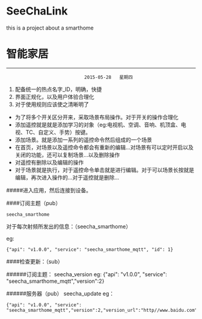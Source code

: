 # SeeChaLink
this is a project about a smarthome

# 智能家居 
----
                                 2015-05-28   星期四 


 


1. 配备统一的热点名字_ID，明确，快捷
2. 界面正规化，以及用户体验合理化
3. 对于使用规则应该使之清晰明了


- 为了将多个开关区分开来，采取场景布局操作。对于开关的操作合理化
- 添加遥控就是就是添加学习的对象（eg:电视机、空调、音响、机顶盒、电视、TC、自定义、手势）按键。
- 添加场景。就是添加一系列的遥控命令然后组成的一个场景
- 在首页，对场景以及遥控命令都会有重新的编辑...对场景有可以定时开启以及关闭的功能，还可以复制场景...以及删除操作
- 对遥控有删除以及编辑的操作
- 对于场景就是执行，对于遥控命令单击就是进行编辑。对于可以场景长按就是编辑，再次进入操作的...对于遥控就是删除...



#####进入应用，然后连接到设备。


####订阅主题（pub）

	seecha_smarthome

对于每次射频所发出的信息：（seecha_smarthome）

eg:

	{"api": "v1.0.0", "service": "seecha_smarthome_mqtt", "id": 1}



####检查更新：（sub）

######订阅主题：
	seecha_version
eg:
	{"api": "v1.0.0", "service": "seecha_smarthome_mqtt","version":2}

######服务器（pub） 
	seecha_update
eg：

	{"api": "v1.0.0", "service": "seecha_smarthome_mqtt","version":2,"version_url":"http//www.baidu.com"}




















